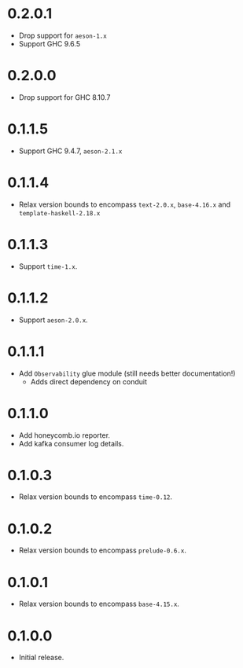 # 0.2.0.1

- Drop support for `aeson-1.x`
- Support GHC 9.6.5

# 0.2.0.0

- Drop support for GHC 8.10.7

# 0.1.1.5

- Support GHC 9.4.7, `aeson-2.1.x`

# 0.1.1.4

- Relax version bounds to encompass `text-2.0.x`, `base-4.16.x` and `template-haskell-2.18.x`

# 0.1.1.3

- Support `time-1.x`.

# 0.1.1.2

- Support `aeson-2.0.x`.

# 0.1.1.1

- Add `Observability` glue module (still needs better documentation!)
  - Adds direct dependency on conduit

# 0.1.1.0

- Add honeycomb.io reporter.
- Add kafka consumer log details.

# 0.1.0.3

- Relax version bounds to encompass `time-0.12`.

# 0.1.0.2

- Relax version bounds to encompass `prelude-0.6.x`.

# 0.1.0.1

- Relax version bounds to encompass `base-4.15.x`.

# 0.1.0.0

- Initial release.
